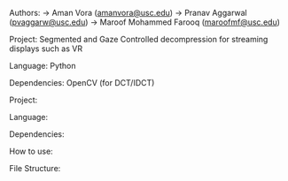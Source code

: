 Authors:
-> Aman Vora (amanvora@usc.edu)
-> Pranav Aggarwal (pvaggarw@usc.edu)
-> Maroof Mohammed Farooq (maroofmf@usc.edu)

Project: 
Segmented and Gaze Controlled decompression for streaming displays such as VR

Language:
Python

Dependencies:
OpenCV (for DCT/IDCT)

Project: 

Language:

Dependencies:

How to use:


File Structure:



